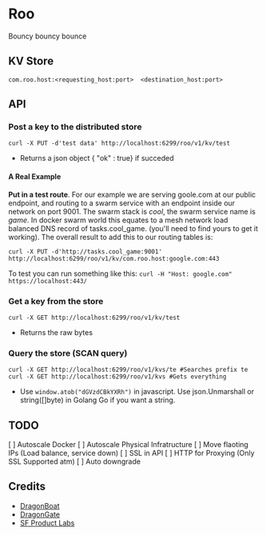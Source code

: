 # Roo

Bouncy bouncy bounce

## KV Store

```
com.roo.host:<requesting_host:port>  <destination_host:port>
```

## API 
### Post a key to the distributed store
```
curl -X PUT -d'test data' http://localhost:6299/roo/v1/kv/test
```
* Returns a json object { "ok" : true} if succeded
#### A Real Example
**Put in a test route**. For our example we are serving goole.com at our public endpoint, and routing to a swarm service with an endpoint inside our network on port 9001. The swarm stack is _cool_, the swarm service name is _game_. In docker swarm world this equates to a mesh network load balanced DNS record of tasks.cool_game. (you'll need to find yours to get it working). The overall result to add this to our routing tables is:

```curl -X PUT -d'http://tasks.cool_game:9001' http://localhost:6299/roo/v1/kv/com.roo.host:google.com:443```

To test you can run something like this:
```curl -H "Host: google.com" https://localhost:443/```

### Get a key from the store
```
curl -X GET http://localhost:6299/roo/v1/kv/test
```
* Returns the raw bytes
### Query the store (SCAN query)
```
curl -X GET http://localhost:6299/roo/v1/kvs/te #Searches prefix te
curl -X GET http://localhost:6299/roo/v1/kvs #Gets everything
```
* Use ```window.atob("dGVzdCBkYXRh")``` in javascript. Use json.Unmarshall or string([]byte) in Golang Go if you want a string.

## TODO

[ ] Autoscale Docker
[ ] Autoscale Physical Infratructure
[ ] Move flaoting IPs (Load balance, service down)
[ ] SSL in API
[ ] HTTP for Proxying (Only SSL Supported atm)
[ ] Auto downgrade 

## Credits
* [DragonBoat](https://github.com/lni/dragonboat)
* [DragonGate](https://github.com/dioptre/DragonGate)
* [SF Product Labs](https://sfproductlabs.com)
